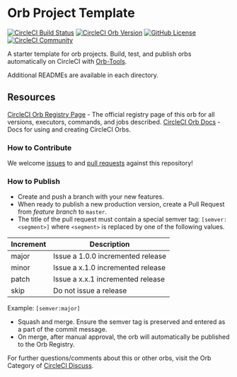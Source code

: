 # Orb Project Template

[![CircleCI Build Status](https://circleci.com/gh/Lingom-KSR/securin-orb.svg?style=shield "CircleCI Build Status")](https://circleci.com/gh/Lingom-KSR/securin-orb) [![CircleCI Orb Version](https://badges.circleci.com/orbs/securin/C:\Users\Lingom\Documents\Projects\securin-orb.svg)](https://circleci.com/orbs/registry/orb/securin/C:\Users\Lingom\Documents\Projects\securin-orb) [![GitHub License](https://img.shields.io/badge/license-MIT-lightgrey.svg)](https://raw.githubusercontent.com/Lingom-KSR/securin-orb/master/LICENSE) [![CircleCI Community](https://img.shields.io/badge/community-CircleCI%20Discuss-343434.svg)](https://discuss.circleci.com/c/ecosystem/orbs)



A starter template for orb projects. Build, test, and publish orbs automatically on CircleCI with [Orb-Tools](https://circleci.com/orbs/registry/orb/circleci/orb-tools).

Additional READMEs are available in each directory.



## Resources

[CircleCI Orb Registry Page](https://circleci.com/orbs/registry/orb/securin/securin-orb) - The official registry page of this orb for all versions, executors, commands, and jobs described.
[CircleCI Orb Docs](https://circleci.com/docs/2.0/orb-intro/#section=configuration) - Docs for using and creating CircleCI Orbs.

### How to Contribute

We welcome [issues](https://github.com/Lingom-KSR/securin-orb/issues) to and [pull requests](https://github.com/Lingom-KSR/securin-orb/pulls) against this repository!

### How to Publish
* Create and push a branch with your new features.
* When ready to publish a new production version, create a Pull Request from _feature branch_ to `master`.
* The title of the pull request must contain a special semver tag: `[semver:<segment>]` where `<segment>` is replaced by one of the following values.

| Increment | Description|
| ----------| -----------|
| major     | Issue a 1.0.0 incremented release|
| minor     | Issue a x.1.0 incremented release|
| patch     | Issue a x.x.1 incremented release|
| skip      | Do not issue a release|

Example: `[semver:major]`

* Squash and merge. Ensure the semver tag is preserved and entered as a part of the commit message.
* On merge, after manual approval, the orb will automatically be published to the Orb Registry.


For further questions/comments about this or other orbs, visit the Orb Category of [CircleCI Discuss](https://discuss.circleci.com/c/orbs).

